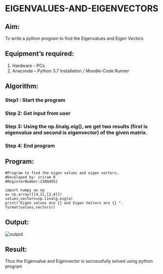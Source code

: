 # EIGENVALUES-AND-EIGENVECTORS
## Aim:
To write a python program to find the Eigenvalues and Eigen Vectors
## Equipment’s required:
1. 	Hardware – PCs
2. 	Anaconda – Python 3.7 Installation / Moodle-Code Runner
## Algorithm:
### Step1 : Start the program
### Step 2: Get input from user
### Step 3: Using the np.linalg.eig(),  we get two results (first is eigenvalue and second is eigenvector) of the given matrix.
### Step 4: End program

## Program:
```
#Program to find the eigen values and eigen vectors.
#Developed by: sriram R 
#RegisterNumber:23004952

import numpy as np
a= np.array([[4,2],[2,4]])
values,vectors=np.linalg.eig(a)
print("Eigen values are {} and Eigen Vectors are {} ". format(values,vectors))
```
## Output:
![output](https://github.com/Rsriram13/EIGENVALUES-AND-EIGENVECTORS/assets/145742823/e74dacdd-37a9-4d78-aeb4-4cdc3c6fd7f3)

## Result:
Thus the Eigenvalue and Eigenvector is successfully solved using python program
